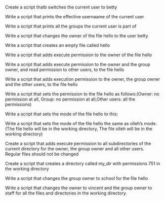 Create a script thatb switches the current user to betty

Write a script that prints the effective usernaame of the current user

Write a script that prints all the groups the current user is part of

Write a script that changes the owner of the file hello to the user betty

Write a script that creates an empty file called hello

Write a script that adds execute permission to the owner of the file hello

Write a script that adds execute permission to the owner and the group owner, and read permission to other users, to the file hello

Write a script that adds execution permission to the owner, the group owner and the other users, to the file hello

Write a script that sets the permission to the file hello as follows:(Owner: no permission at all, Group: no permission at all,Other users: all the permissions)

Write a script that sets the mode of the file hello to this:

Write a script that sets the mode of the file hello the same as olleh’s mode.(The file hello will be in the working directory, The file olleh will be in the working directory)

Create a script that adds execute permission to all subdirectories of the current directory for the owner, the group owner and all other users. Regular files should not be changed

Create a script that creates a directory called my_dir with permissions 751 in the working directory

Write a script that changes the group owner to school for the file hello

Write a script that changes the owner to vincent and the group owner to staff for all the files and directories in the working directory.
